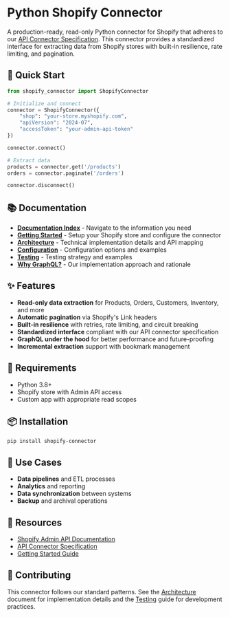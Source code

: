 # Python Shopify Connector

A production-ready, read-only Python connector for Shopify that adheres to our [API Connector Specification](../api-connector.mdx). This connector provides a standardized interface for extracting data from Shopify stores with built-in resilience, rate limiting, and pagination.

## 🚀 Quick Start

```python
from shopify_connector import ShopifyConnector

# Initialize and connect
connector = ShopifyConnector({
    "shop": "your-store.myshopify.com",
    "apiVersion": "2024-07",
    "accessToken": "your-admin-api-token"
})

connector.connect()

# Extract data
products = connector.get('/products')
orders = connector.paginate('/orders')

connector.disconnect()
```

## 📚 Documentation

- **[Documentation Index](docs/docs.md)** - Navigate to the information you need
- **[Getting Started](docs/getting-started.md)** - Setup your Shopify store and configure the connector
- **[Architecture](docs/architecture.md)** - Technical implementation details and API mapping
- **[Configuration](docs/configuration.md)** - Configuration options and examples
- **[Testing](docs/testing.md)** - Testing strategy and examples
- **[Why GraphQL?](docs/why-graphql.md)** - Our implementation approach and rationale

## ✨ Features

- **Read-only data extraction** for Products, Orders, Customers, Inventory, and more
- **Automatic pagination** via Shopify's Link headers
- **Built-in resilience** with retries, rate limiting, and circuit breaking
- **Standardized interface** compliant with our API connector specification
- **GraphQL under the hood** for better performance and future-proofing
- **Incremental extraction** support with bookmark management

## 🔧 Requirements

- Python 3.8+
- Shopify store with Admin API access
- Custom app with appropriate read scopes

## 📦 Installation

```bash
pip install shopify-connector
```

## 🎯 Use Cases

- **Data pipelines** and ETL processes
- **Analytics** and reporting
- **Data synchronization** between systems
- **Backup** and archival operations

## 🔗 Resources

- [Shopify Admin API Documentation](https://shopify.dev/api/admin)
- [API Connector Specification](../api-connector.mdx)
- [Getting Started Guide](docs/getting-started.md)

## 🤝 Contributing

This connector follows our standard patterns. See the [Architecture](docs/architecture.md) document for implementation details and the [Testing](docs/testing.md) guide for development practices.


